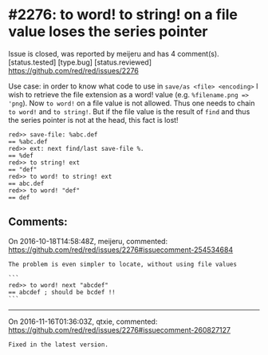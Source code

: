 
#2276: to word! to string! on a file value loses the series pointer
================================================================================
Issue is closed, was reported by meijeru and has 4 comment(s).
[status.tested] [type.bug] [status.reviewed]
<https://github.com/red/red/issues/2276>

Use case: in order to know what code to use in `save/as <file> <encoding>` I wish to retrieve the file extension as a word! value (e.g. `%filename.png => 'png`). Now `to word!` on a file value is not allowed. Thus one needs to chain `to word!` and `to string!`. But if the file value is the result of `find` and thus the series pointer is not at the head, this fact is lost!

```
red>> save-file: %abc.def
== %abc.def
red>> ext: next find/last save-file %.
== %def
red>> to string! ext
== "def"
red>> to word! to string! ext
== abc.def
red>> to word! "def"
== def
```



Comments:
--------------------------------------------------------------------------------

On 2016-10-18T14:58:48Z, meijeru, commented:
<https://github.com/red/red/issues/2276#issuecomment-254534684>

    The problem is even simpler to locate, without using file values
    
    ```
    red>> to word! next "abcdef"
    == abcdef ; should be bcdef !!
    ```

--------------------------------------------------------------------------------

On 2016-11-16T01:36:03Z, qtxie, commented:
<https://github.com/red/red/issues/2276#issuecomment-260827127>

    Fixed in the latest version.

